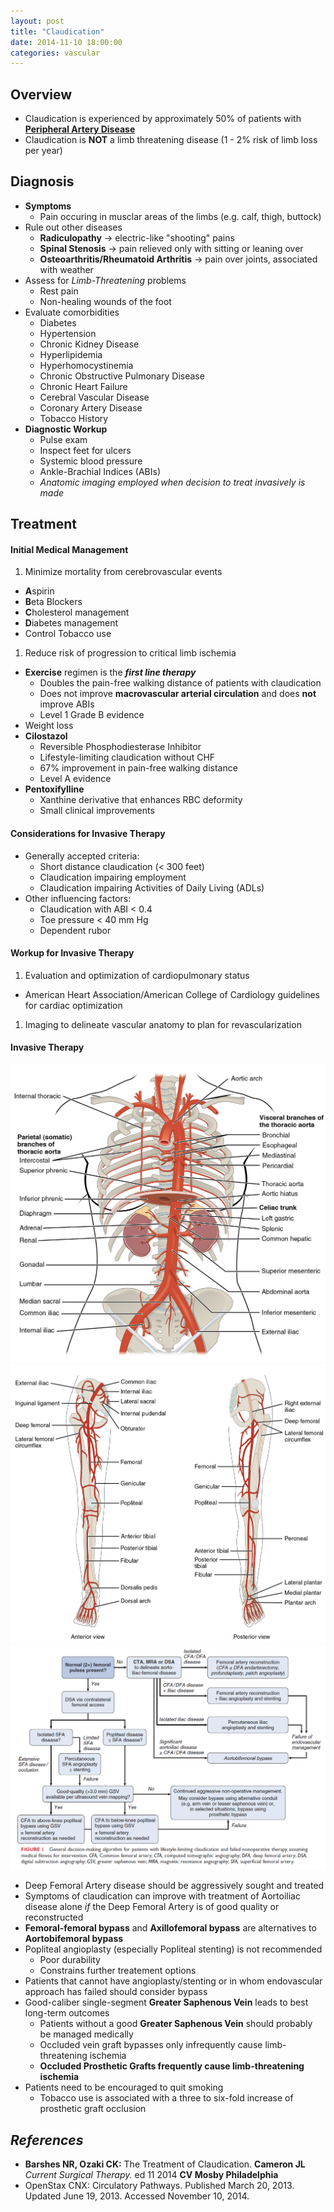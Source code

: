 ```yaml
---
layout: post
title: "Claudication"
date: 2014-11-10 18:00:00
categories: vascular
---
```


## Overview

* Claudication is experienced by approximately 50% of patients with **[Peripheral Artery Disease]()**
* Claudication is **NOT** a limb threatening disease (1 - 2% risk of limb loss per year)

## Diagnosis

* **Symptoms**
  * Pain occuring in musclar areas of the limbs (e.g. calf, thigh, buttock)
* Rule out other diseases
  * **Radiculopathy** &#8594; electric-like "shooting" pains
  * **Spinal Stenosis** &#8594; pain relieved only with sitting or leaning over
  * **Osteoarthritis/Rheumatoid Arthritis** &#8594; pain over joints, associated with weather
* Assess for *Limb-Threatening* problems
  * Rest pain
  * Non-healing wounds of the foot
* Evaluate comorbidities
  * Diabetes
  * Hypertension
  * Chronic Kidney Disease
  * Hyperlipidemia
  * Hyperhomocystinemia
  * Chronic Obstructive Pulmonary Disease
  * Chronic Heart Failure
  * Cerebral Vascular Disease
  * Coronary Artery Disease
  * Tobacco History
* **Diagnostic Workup**
  * Pulse exam
  * Inspect feet for ulcers
  * Systemic blood pressure
  * Ankle-Brachial Indices (ABIs)
  * *Anatomic imaging employed when decision to treat invasively is made*

## Treatment

#### Initial Medical Management

1. Minimize mortality from cerebrovascular events
  * **A**spirin
  * **B**eta Blockers
  * **C**holesterol management
  * **D**iabetes management
  * Control Tobacco use
1. Reduce risk of progression to critical limb ischemia
  * **Exercise** regimen is the ***first line therapy***
    * Doubles the pain-free walking distance of patients with claudication
    * Does not improve **macrovascular arterial circulation** and does **not** improve ABIs
    * Level 1 Grade B evidence
  * Weight loss
  * **Cilostazol**
    * Reversible Phosphodiesterase Inhibitor
    * Lifestyle-limiting claudication without CHF
    * 67% improvement in pain-free walking distance
    * Level A evidence
  * **Pentoxifylline**
    * Xanthine derivative that enhances RBC deformity
    * Small clinical improvements

#### Considerations for Invasive Therapy

* Generally accepted criteria:
  * Short distance claudication (&lt; 300 feet)
  * Claudication impairing employment
  * Claudication impairing Activities of Daily Living (ADLs)
* Other influencing factors:
  * Claudication with ABI &lt; 0.4
  * Toe pressure &lt; 40 mm Hg
  * Dependent rubor

#### Workup for Invasive Therapy

1. Evaluation and optimization of cardiopulmonary status
  * American Heart Association/American College of Cardiology guidelines for cardiac optimization
1. Imaging to delineate vascular anatomy to plan for revascularization

#### Invasive Therapy

<img src="/assets/2014-11-10-claudication/thoracic_abdomen_arteries.jpg" alt="thoracic-abdomen-arteries" class="center">

<img src="/assets/2014-11-10-claudication/lower_limb_arteries.jpg" alt="lower-limb-arteries" class="center">

<img src="/assets/2014-11-10-claudication/claudication_treatment.png" alt="claudication-algorithm" class="center">

* Deep Femoral Artery disease should be aggressively sought and treated
* Symptoms of claudication can improve with treatment of Aortoiliac disease alone *if* the Deep Femoral Artery is of good quality or reconstructed
* **Femoral-femoral bypass** and **Axillofemoral bypass** are alternatives to **Aortobifemoral bypass**
* Popliteal angioplasty (especially Popliteal stenting) is not recommended
  * Poor durability
  * Constrains further treatement options
* Patients that cannot have angioplasty/stenting or in whom endovascular approach has failed should consider bypass
* Good-caliber single-segment **Greater Saphenous Vein** leads to best long-term outcomes
  * Patients without a good **Greater Saphenous Vein** should probably be managed medically
  * Occluded vein graft bypasses only infrequently cause limb-threatening ischemia
  * **Occluded Prosthetic Grafts frequently cause limb-threatening ischemia**
* Patients need to be encouraged to quit smoking
  * Tobacco use is associated with a three to six-fold increase of prosthetic graft occlusion

## *References*
* **Barshes NR, Ozaki CK:** The Treatment of Claudication. **Cameron JL** *Current Surgical Therapy.* ed 11 2014 **CV Mosby Philadelphia**
* OpenStax CNX: Circulatory Pathways. [](http://cnx.org/contents/1aa6075b-8678-43f0-891d-cff6252fb2eb@3/Circulatory_Pathways) Published March 20, 2013. Updated June 19, 2013. Accessed November 10, 2014.
